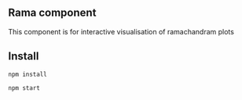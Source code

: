 ## Rama component

This component is for interactive visualisation of ramachandram plots

## Install

```
npm install
```

```
npm start
```
